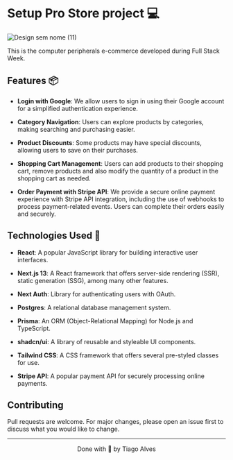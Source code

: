 # Setup Pro Store project 💻

![Design sem nome (11)](https://github.com/TiagoCoder2022/fsw-store/assets/119512258/1b047e5c-311e-4344-ae70-9520f6e8b529)


This is the computer peripherals e-commerce developed during Full Stack Week.

## Features 📦

- **Login with Google**: We allow users to sign in using their Google account for a simplified authentication experience.

- **Category Navigation**: Users can explore products by categories, making searching and purchasing easier.

- **Product Discounts**: Some products may have special discounts, allowing users to save on their purchases.

- **Shopping Cart Management**: Users can add products to their shopping cart, remove products and also modify the quantity of a product in the shopping cart as needed.

- **Order Payment with Stripe API**: We provide a secure online payment experience with Stripe API integration, including the use of webhooks to process payment-related events. Users can complete their orders easily and securely.

## Technologies Used 🚀

- **React**: A popular JavaScript library for building interactive user interfaces.

- **Next.js 13**: A React framework that offers server-side rendering (SSR), static generation (SSG), among many other features.

- **Next Auth**: Library for authenticating users with OAuth.

- **Postgres**: A relational database management system.

- **Prisma**: An ORM (Object-Relational Mapping) for Node.js and TypeScript.

- **shadcn/ui**: A library of reusable and styleable UI components.

- **Tailwind CSS**: A CSS framework that offers several pre-styled classes for use.

- **Stripe API**: A popular payment API for securely processing online payments.

## Contributing

Pull requests are welcome. For major changes, please open an issue first
to discuss what you would like to change.

---

<p align="center">Done with 💙 by Tiago Alves</p>

